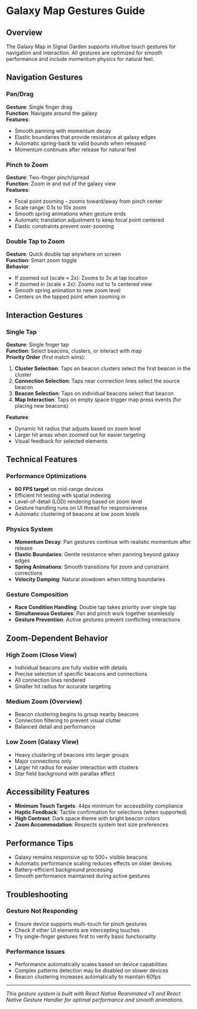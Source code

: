 # Galaxy Map Gestures Guide

## Overview

The Galaxy Map in Signal Garden supports intuitive touch gestures for navigation and interaction. All gestures are optimized for smooth performance and include momentum physics for natural feel.

## Navigation Gestures

### Pan/Drag

**Gesture**: Single finger drag  
**Function**: Navigate around the galaxy  
**Features**:

- Smooth panning with momentum decay
- Elastic boundaries that provide resistance at galaxy edges
- Automatic spring-back to valid bounds when released
- Momentum continues after release for natural feel

### Pinch to Zoom

**Gesture**: Two-finger pinch/spread  
**Function**: Zoom in and out of the galaxy view  
**Features**:

- Focal point zooming - zooms toward/away from pinch center
- Scale range: 0.1x to 10x zoom
- Smooth spring animations when gesture ends
- Automatic translation adjustment to keep focal point centered
- Elastic constraints prevent over-zooming

### Double Tap to Zoom

**Gesture**: Quick double tap anywhere on screen  
**Function**: Smart zoom toggle  
**Behavior**:

- If zoomed out (scale < 2x): Zooms to 3x at tap location
- If zoomed in (scale ≥ 2x): Zooms out to 1x centered view
- Smooth spring animation to new zoom level
- Centers on the tapped point when zooming in

## Interaction Gestures

### Single Tap

**Gesture**: Single finger tap  
**Function**: Select beacons, clusters, or interact with map  
**Priority Order** (first match wins):

1. **Cluster Selection**: Taps on beacon clusters select the first beacon in the cluster
2. **Connection Selection**: Taps near connection lines select the source beacon
3. **Beacon Selection**: Taps on individual beacons select that beacon
4. **Map Interaction**: Taps on empty space trigger map press events (for placing new beacons)

**Features**:

- Dynamic hit radius that adjusts based on zoom level
- Larger hit areas when zoomed out for easier targeting
- Visual feedback for selected elements

## Technical Features

### Performance Optimizations

- **60 FPS target** on mid-range devices
- Efficient hit testing with spatial indexing
- Level-of-detail (LOD) rendering based on zoom level
- Gesture handling runs on UI thread for responsiveness
- Automatic clustering of beacons at low zoom levels

### Physics System

- **Momentum Decay**: Pan gestures continue with realistic momentum after release
- **Elastic Boundaries**: Gentle resistance when panning beyond galaxy edges
- **Spring Animations**: Smooth transitions for zoom and constraint corrections
- **Velocity Damping**: Natural slowdown when hitting boundaries

### Gesture Composition

- **Race Condition Handling**: Double tap takes priority over single tap
- **Simultaneous Gestures**: Pan and pinch work together seamlessly
- **Gesture Prevention**: Active gestures prevent conflicting interactions

## Zoom-Dependent Behavior

### High Zoom (Close View)

- Individual beacons are fully visible with details
- Precise selection of specific beacons and connections
- All connection lines rendered
- Smaller hit radius for accurate targeting

### Medium Zoom (Overview)

- Beacon clustering begins to group nearby beacons
- Connection filtering to prevent visual clutter
- Balanced detail and performance

### Low Zoom (Galaxy View)

- Heavy clustering of beacons into larger groups
- Major connections only
- Larger hit radius for easier interaction with clusters
- Star field background with parallax effect

## Accessibility Features

- **Minimum Touch Targets**: 44px minimum for accessibility compliance
- **Haptic Feedback**: Tactile confirmation for selections (when supported)
- **High Contrast**: Dark space theme with bright beacon colors
- **Zoom Accommodation**: Respects system text size preferences

## Performance Tips

- Galaxy remains responsive up to 500+ visible beacons
- Automatic performance scaling reduces effects on older devices
- Battery-efficient background processing
- Smooth performance maintained during active gestures

## Troubleshooting

### Gesture Not Responding

- Ensure device supports multi-touch for pinch gestures
- Check if other UI elements are intercepting touches
- Try single-finger gestures first to verify basic functionality

### Performance Issues

- Performance automatically scales based on device capabilities
- Complex patterns detection may be disabled on slower devices
- Beacon clustering increases automatically to maintain 60fps

---

_This gesture system is built with React Native Reanimated v3 and React Native Gesture Handler for optimal performance and smooth animations._
